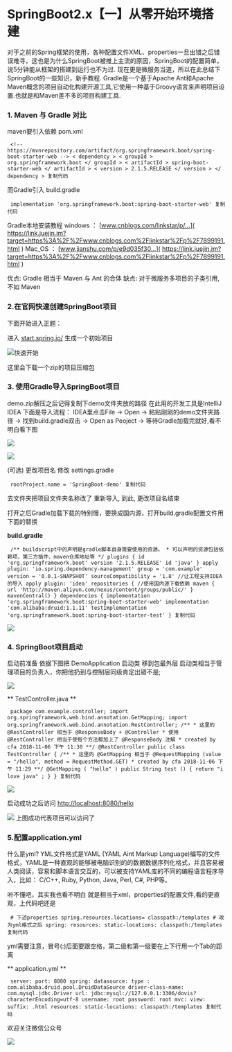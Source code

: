 # SpringBoot2.x【一】从零开始环境搭建 #

对于之前的Spring框架的使用，各种配置文件XML、properties一旦出错之后错误难寻，这也是为什么SpringBoot被推上主流的原因，SpringBoot的配置简单，说5分钟能从框架的搭建到运行也不为过.
现在更是微服务当道，所以在此总结下SpringBoot的一些知识，新手教程.
Gradle是一个基于Apache Ant和Apache Maven概念的项目自动化构建开源工具,它使用一种基于Groovy语言来声明项目设置.也就是和Maven差不多的项目构建工具.

### 1. Maven 与 Gradle 对比 ###

maven要引入依赖 pom.xml

` <!-- https://mvnrepository.com/artifact/org.springframework.boot/spring-boot-starter-web --> < dependency > < groupId > org.springframework.boot </ groupId > < artifactId > spring-boot-starter-web </ artifactId > < version > 2.1.5.RELEASE </ version > </ dependency > 复制代码`

而Gradle引入 build.gradle

` implementation 'org.springframework.boot:spring-boot-starter-web' 复制代码`

Gradle本地安装教程
windows ： [www.cnblogs.com/linkstar/p/…]( https://link.juejin.im?target=https%3A%2F%2Fwww.cnblogs.com%2Flinkstar%2Fp%2F7899191.html ) Mac_OS ： [www.jianshu.com/p/e9d035f30…]( https://link.juejin.im?target=https%3A%2F%2Fwww.cnblogs.com%2Flinkstar%2Fp%2F7899191.html )

优点: Gradle 相当于 Maven 与 Ant 的合体
缺点: 对于微服务多项目的子类引用,不如 Maven

### 2.在官网快速创建SpringBoot项目 ###

下面开始进入正题：

进入 [start.spring.io/]( https://link.juejin.im?target=https%3A%2F%2Fstart.spring.io%2F ) 生成一个初始项目

![快速开始](https://user-gold-cdn.xitu.io/2019/6/5/16b25c7f12c13111?imageView2/0/w/1280/h/960/ignore-error/1)

这里会下载一个zip的项目压缩包

### 3. 使用Gradle导入SpringBoot项目 ###

demo.zip解压之后记得复制下demo文件夹放的路径
在此用的开发工具是IntelliJ IDEA
下面是导入流程： IDEA里点击File -> Open -> 粘贴刚刚的demo文件夹路径 -> 找到build.gradle双击
-> Open as Peoject -> 等待Gradle加载完就好,看不明白看下图

![](https://user-gold-cdn.xitu.io/2019/6/5/16b25c7f12fb4185?imageView2/0/w/1280/h/960/ignore-error/1)

![](https://user-gold-cdn.xitu.io/2019/6/5/16b25c7f12b1b409?imageView2/0/w/1280/h/960/ignore-error/1)

(可选) 更改项目名
修改 settings.gradle

` rootProject.name = 'SpringBoot-demo' 复制代码`

去文件夹把项目文件夹名称改了
重新导入, 到此, 更改项目名结束

打开之后Gradle加载下载的特别慢，要换成国内源，打开build.gradle配置文件用下面的替换

**build.gradle**

` /** buildscript中的声明是gradle脚本自身需要使用的资源。 * 可以声明的资源包括依赖项、第三方插件、maven仓库地址等 */ plugins { id 'org.springframework.boot' version '2.1.5.RELEASE' id 'java' } apply plugin: 'io.spring.dependency-management' group = 'com.example' version = '0.0.1-SNAPSHOT' sourceCompatibility = '1.8' //让工程支持IDEA的导入 apply plugin: 'idea' repositories { //使用国内源下载依赖 maven { url 'http://maven.aliyun.com/nexus/content/groups/public/' } mavenCentral() } dependencies { implementation 'org.springframework.boot:spring-boot-starter-web' implementation 'com.alibaba:druid:1.1.11' testImplementation 'org.springframework.boot:spring-boot-starter-test' } 复制代码`

![](https://user-gold-cdn.xitu.io/2019/6/5/16b25c7f12dfca0d?imageView2/0/w/1280/h/960/ignore-error/1)

### 4. SpringBoot项目启动 ###

启动前准备
依据下图把 DemoApplication 启动类 移到包最外层
启动类相当于管理项目的负责人，你把他扔到与控制层同级肯定出错不是;

![](https://user-gold-cdn.xitu.io/2019/6/5/16b25c7f1302a1d1?imageView2/0/w/1280/h/960/ignore-error/1)

** TestController.java **

` package com.example.controller; import org.springframework.web.bind.annotation.GetMapping; import org.springframework.web.bind.annotation.RestController; /** * 这里的 @RestController 相当于 @ResponseBody + @Controller * 使用 @RestController 相当于使每个方法都加上了 @ResponseBody 注解 * created by cfa 2018-11-06 下午 11:30 **/ @RestController public class TestController { /** * 这里的 @GetMapping 相当于 @RequestMapping (value = "/hello", method = RequestMethod.GET) * created by cfa 2018-11-06 下午 11:29 **/ @GetMapping ( "hello" ) public String test () { return "i love java" ; } } 复制代码`

![](https://user-gold-cdn.xitu.io/2019/6/5/16b25c7f13be46c9?imageView2/0/w/1280/h/960/ignore-error/1)

启动成功之后访问 [http://localhost:8080/hello]( https://link.juejin.im?target=http%3A%2F%2Flocalhost%3A8080%2Fhello )

![](https://user-gold-cdn.xitu.io/2019/6/5/16b25c7f3e808c88?imageView2/0/w/1280/h/960/ignore-error/1) 上图成功代表项目可以访问了

### 5.配置application.yml ###

什么是yml? YML文件格式是YAML (YAML Aint Markup Language)编写的文件格式，YAML是一种直观的能够被电脑识别的的数据数据序列化格式，并且容易被人类阅读，容易和脚本语言交互的，可以被支持YAML库的不同的编程语言程序导入，比如： C/C++, Ruby, Python, Java, Perl, C#, PHP等。

听不懂吧，其实我也看不明白
就是相当于xml，properties的配置文件,看的更直观，上代码吧还是

` # 下述properties spring.resources.locations= classpath:/templates # 改为yml格式之后 spring: resources: static-locations: classpath:/templates 复制代码`

yml需要注意，冒号(:)后面要跟空格，第二级和第一级要在上下行用一个Tab的距离

** application.yml **

` server: port: 8080 spring: datasource: type : com.alibaba.druid.pool.DruidDataSource driver-class-name: com.mysql.jdbc.Driver url: jdbc:mysql://127.0.0.1:3306/dovis?characterEncoding=utf-8 username: root password: root mvc: view: suffix: .html resources: static-locations: classpath:/templates 复制代码`

欢迎关注微信公众号

![](https://user-gold-cdn.xitu.io/2019/6/5/16b25c7f42ed2129?imageView2/0/w/1280/h/960/ignore-error/1)